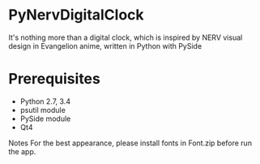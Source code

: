 PyNervDigitalClock
==================

  It's nothing more than a digital clock, which is inspired by NERV visual design in Evangelion anime, written in Python with PySide

Prerequisites
=============
- Python 2.7, 3.4
- psutil module
- PySide module
- Qt4

Notes
  For the best appearance, please install fonts in Font.zip before run the app.
